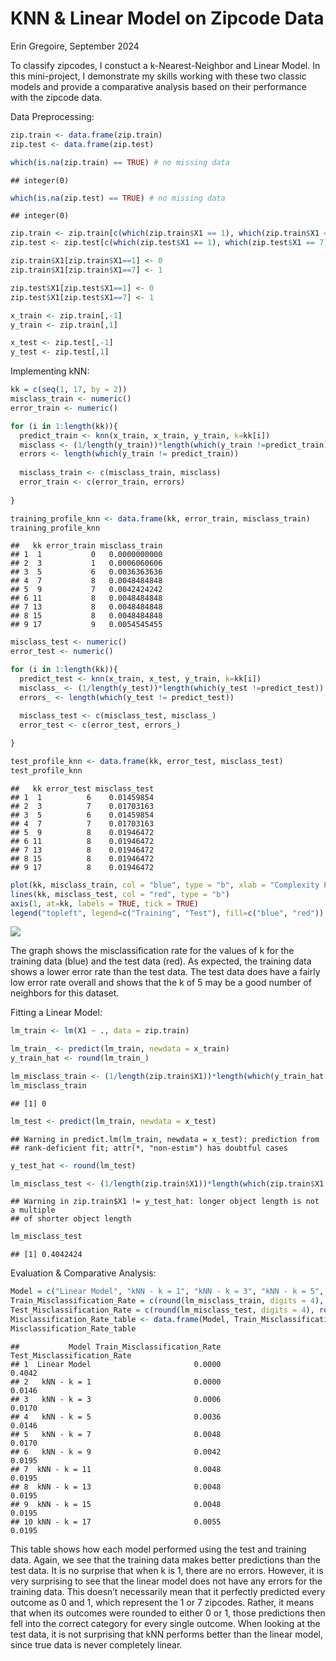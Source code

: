 KNN & Linear Model on Zipcode Data
================
Erin Gregoire,
September 2024

To classify zipcodes, I constuct a k-Nearest-Neighbor and Linear Model.
In this mini-project, I demonstrate my skills working with these two
classic models and provide a comparative analysis based on their
performance with the zipcode data.

Data Preprocessing:

``` r
zip.train <- data.frame(zip.train)
zip.test <- data.frame(zip.test)

which(is.na(zip.train) == TRUE) # no missing data
```

    ## integer(0)

``` r
which(is.na(zip.test) == TRUE) # no missing data
```

    ## integer(0)

``` r
zip.train <- zip.train[c(which(zip.train$X1 == 1), which(zip.train$X1 == 7)), ]
zip.test <- zip.test[c(which(zip.test$X1 == 1), which(zip.test$X1 == 7)), ]

zip.train$X1[zip.train$X1==1] <- 0
zip.train$X1[zip.train$X1==7] <- 1

zip.test$X1[zip.test$X1==1] <- 0
zip.test$X1[zip.test$X1==7] <- 1

x_train <- zip.train[,-1]
y_train <- zip.train[,1]

x_test <- zip.test[,-1]
y_test <- zip.test[,1]
```

Implementing kNN:

``` r
kk = c(seq(1, 17, by = 2))
misclass_train <- numeric()
error_train <- numeric()

for (i in 1:length(kk)){
  predict_train <- knn(x_train, x_train, y_train, k=kk[i])
  misclass <- (1/length(y_train))*length(which(y_train !=predict_train))
  errors <- length(which(y_train != predict_train))
  
  misclass_train <- c(misclass_train, misclass)
  error_train <- c(error_train, errors)
  
}

training_profile_knn <- data.frame(kk, error_train, misclass_train)
training_profile_knn
```

    ##   kk error_train misclass_train
    ## 1  1           0   0.0000000000
    ## 2  3           1   0.0006060606
    ## 3  5           6   0.0036363636
    ## 4  7           8   0.0048484848
    ## 5  9           7   0.0042424242
    ## 6 11           8   0.0048484848
    ## 7 13           8   0.0048484848
    ## 8 15           8   0.0048484848
    ## 9 17           9   0.0054545455

``` r
misclass_test <- numeric()
error_test <- numeric()

for (i in 1:length(kk)){
  predict_test <- knn(x_train, x_test, y_train, k=kk[i])
  misclass_ <- (1/length(y_test))*length(which(y_test !=predict_test))
  errors_ <- length(which(y_test != predict_test))

  misclass_test <- c(misclass_test, misclass_)
  error_test <- c(error_test, errors_)
  
}

test_profile_knn <- data.frame(kk, error_test, misclass_test)
test_profile_knn
```

    ##   kk error_test misclass_test
    ## 1  1          6    0.01459854
    ## 2  3          7    0.01703163
    ## 3  5          6    0.01459854
    ## 4  7          7    0.01703163
    ## 5  9          8    0.01946472
    ## 6 11          8    0.01946472
    ## 7 13          8    0.01946472
    ## 8 15          8    0.01946472
    ## 9 17          8    0.01946472

``` r
plot(kk, misclass_train, col = "blue", type = "b", xlab = "Complexity Parameter - k", ylab = "Misclassification Rate", main = "kNN on 1 & 7 Zipcodes", ylim = c(0,.025))
lines(kk, misclass_test, col = "red", type = "b")
axis(1, at=kk, labels = TRUE, tick = TRUE)
legend("topleft", legend=c("Training", "Test"), fill=c("blue", "red"))
```

![](KNN---Linear-Model-on-Zipcode-Data_files/figure-gfm/unnamed-chunk-3-1.png)<!-- -->

The graph shows the misclassification rate for the values of k for the
training data (blue) and the test data (red). As expected, the training
data shows a lower error rate than the test data. The test data does
have a fairly low error rate overall and shows that the k of 5 may be a
good number of neighbors for this dataset.

Fitting a Linear Model:

``` r
lm_train <- lm(X1 ~ ., data = zip.train)

lm_train_ <- predict(lm_train, newdata = x_train)
y_train_hat <- round(lm_train_)

lm_misclass_train <- (1/length(zip.train$X1))*length(which(y_train_hat != zip.train$X1))
lm_misclass_train
```

    ## [1] 0

``` r
lm_test <- predict(lm_train, newdata = x_test)
```

    ## Warning in predict.lm(lm_train, newdata = x_test): prediction from
    ## rank-deficient fit; attr(*, "non-estim") has doubtful cases

``` r
y_test_hat <- round(lm_test)

lm_misclass_test <- (1/length(zip.train$X1))*length(which(zip.train$X1 != y_test_hat))
```

    ## Warning in zip.train$X1 != y_test_hat: longer object length is not a multiple
    ## of shorter object length

``` r
lm_misclass_test
```

    ## [1] 0.4042424

Evaluation & Comparative Analysis:

``` r
Model = c("Linear Model", "kNN - k = 1", "kNN - k = 3", "kNN - k = 5", "kNN - k = 7", "kNN - k = 9", "kNN - k = 11", "kNN - k = 13", "kNN - k = 15", "kNN - k = 17")
Train_Misclassification_Rate = c(round(lm_misclass_train, digits = 4), round(misclass_train, digits=4))
Test_Misclassification_Rate = c(round(lm_misclass_test, digits = 4), round(misclass_test, digits = 4))
Misclassification_Rate_table <- data.frame(Model, Train_Misclassification_Rate, Test_Misclassification_Rate)
Misclassification_Rate_table
```

    ##           Model Train_Misclassification_Rate Test_Misclassification_Rate
    ## 1  Linear Model                       0.0000                      0.4042
    ## 2   kNN - k = 1                       0.0000                      0.0146
    ## 3   kNN - k = 3                       0.0006                      0.0170
    ## 4   kNN - k = 5                       0.0036                      0.0146
    ## 5   kNN - k = 7                       0.0048                      0.0170
    ## 6   kNN - k = 9                       0.0042                      0.0195
    ## 7  kNN - k = 11                       0.0048                      0.0195
    ## 8  kNN - k = 13                       0.0048                      0.0195
    ## 9  kNN - k = 15                       0.0048                      0.0195
    ## 10 kNN - k = 17                       0.0055                      0.0195

This table shows how each model performed using the test and training
data. Again, we see that the training data makes better predictions than
the test data. It is no surprise that when k is 1, there are no errors.
However, it is very surprising to see that the linear model does not
have any errors for the training data. This doesn’t necessarily mean
that it perfectly predicted every outcome as 0 and 1, which represent
the 1 or 7 zipcodes. Rather, it means that when its outcomes were
rounded to either 0 or 1, those predictions then fell into the correct
category for every single outcome. When looking at the test data, it is
not surprising that kNN performs better than the linear model, since
true data is never completely linear.
